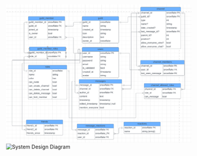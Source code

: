 ![Database Schema Diagram](./assets/db_schema_v1.png)
![System Design Diagram](./assets/huddle_system_design_v1.png)
